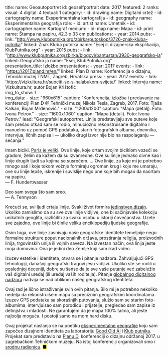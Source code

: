 title: 
    name: Geoautoportret
id: geoselfportrait
date: 2017
featured: 2
ranks:
    visual: 4
    digital: 4
    textual: 1
category: 
    - id: drawing
      name: Digitalni crtež
    - id: cartography
      name: Eksperimentalna kartografija
    - id: geography
      name: Eksperimentalna geografija
role:
    - id: artist
      name: Umetnik
    - id: cartographer
      name: Kartograf
medium:
    - id: map
      name: Mapa
    - id: print
      name: Štampa na papiru, 42.3 x 33 cm
publications:
    - year: 2014
      pubs:
        - link: "http://www.klubputnika.org/zbirka/putoskop/3726-znak-kluba-putnika" 
          linked: Znak Kluba putnika
          name: "Esej ili dizajnerska eksplikacija, KlubPutnika.org"
    - year: 2015
      pubs:
        - link: "http://www.klubputnika.org/zbirka/blogovi/bantustan/3930-geografsko-ja" 
          linked: Geografsko ja
          name: "Esej, KlubPutnika.org"          
presentation_title: Izložbe
presentations:
    - year: 2017
      events:
        - link: "https://2017.pland.hr/en/"
          linked: Plan D
          name: Konferencija o dizajnu, Tehnički muzej TNMT, Zagreb, Hrvatska
press:
    - year: 2017
      events:
        - link: 'https://vizkultura.hr/suociti-se-s-halabukom-svijeta/'
          linked: Intervju
          name: Vizkultura.hr, autor Bojan Krištofić      
img_to_show: 1  
img_data:
    - size: "960x615"
      caption: "Konferencija, izložba i predavanje na konferenciji Plan D @ Tehnički muzej Nikola Tesla, Zagreb, 2017. Foto: Tjaša Kalkan, Bojan Mrđenović."
    - size: "1200x1200"
      caption: "Mapa (detalj). Foto: Ivona Petrov."
    - size: "1600x1060"
      caption: "Mapa (detalj). Foto: Ivona Petrov."
lead: "Geografski autoportret. Linije predstavljaju sve puteve koje sam prešao otkad sam se rodio, minuciozno rekonstruisane digitalno i manuelno uz pomoć GPS podataka, starih fotografskih albuma, dnevnika, intervjua, ličnih zapisa i — ukoliko drugi izvor nije bio na raspolaganju — sećanja."

<span class='italic-style'>Imam bicikl. <a href='/rad/projekti/goai-gps'>Pariz je veliki</a>. Ove linije, koje crtam svojim biciklom vozeći se gradom, želim da kažem da su izvanredne. Ove su linije jednako divne kao i linije drugih ljudi sa kojima se susrećem. … Ove linije, za koje mi je potrebno mnogo sati i koje tokom vožnje formiraju ogroman krug i koje me umaraju, ove su linije lepše, iskrenije i suvislije nego one koje bih mogao da nacrtam na papiru.</span><br>
<span class='author'>— F. Hundertwasser</span>

<span class='italic-style'>Deo sam svega što sam sreo.</span><br>
<span class='author'>— A. Tennyson</span>

Krećući se, svi ljudi crtaju linije. Svaki život formira <a href='/rad/projekti/kp-identity'>jedinstven dizajn</a>. Ukoliko zamislimo da su sve ove linije vidljive, one bi sačinjavale kolekciju unikatnih geoglifa, različitih za svaku osobu u istoriji čovečanstva. Uzete sve zajedno, ove linije bi činile veliku enciklopediju ljudske geografije. 

Osim toga, ove linije zasnivaju naše geografske identitete temeljnije nego formalne strukture poput nacionalnih država, prostiranja religija, proizvodnih linija, trgovinskih unija ili vojnih saveza. Na izvestan način, ova linija <span class='italic-style'>jeste</span> moja domovina. Ona je jedini deo Zemlje koji sam ikad video.

Izuzev estetike i identiteta, otvara se i pitanje nadzora. Zahvaljujući GPS tehnologiji, današnji geografski tragovi jesu vidljivi. Ukoliko ste se rodili u poslednjoj deceniji, dobre su šanse da je sve vaše putanje već zabeležio vaš digitalni uređaj (ili uređaj vaših roditelja). Pitanje <a href='https://en.wikipedia.org/wiki/Surveillance_capitalism' target='_blank'>globalnog digitalnog nadzora</a> nadvija se nad oblikom našeg geografskog identiteta.

Ovaj rad je lično istraživanje svih ovih pitanja. Bilo mi je potrebno nekoliko nedelja da rekonstruišem mapu sa preciznim geografskim koordinatama. Izuzev GPS podataka sa skorašnjih putovanja, služio sam se starim foto-albumima, intervjuisao sam porodicu i prijatelje, pregledao sam zapise iz detinjstva i mladosti. Ne garantujem da je mapa 100% tačna, ali jeste najbolja moguća. I postoji samo na mom hard disku.

Ovaj projekat naslanja se na poetiku <a href='/rad/projekti/category/geography'>eksperimentalne geografije</a> koju sam započeo dizajnom identiteta za laboratoriju <a href='/rad/projekti/goai-gps'>Good Old AI</a> i <a href='/rad/projekti/kp-identity'>Klub putnika</a>. Projekat sam predstavio na <a href="https://2017.pland.hr/" target='_blank'>Planu D</a>, konferenciji o dizajnu održanoj 2017. u zagrebačkom Tehničkom muzeju. Na istoj konferenciji organizovali smo i <a href='/rad/projekti/geoglyphs-zg'>srodnu radionicu</a>. <mark>&#9632;</mark>